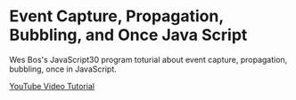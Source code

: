 # Event Capture, Propagation, Bubbling, and Once Java Script

Wes Bos's JavaScript30 program toturial about event capture, propagation, bubbling, once in JavaScript.

[YouTube Video Tutorial](https://www.youtube.com/watch?v=F1anRyL37lE)